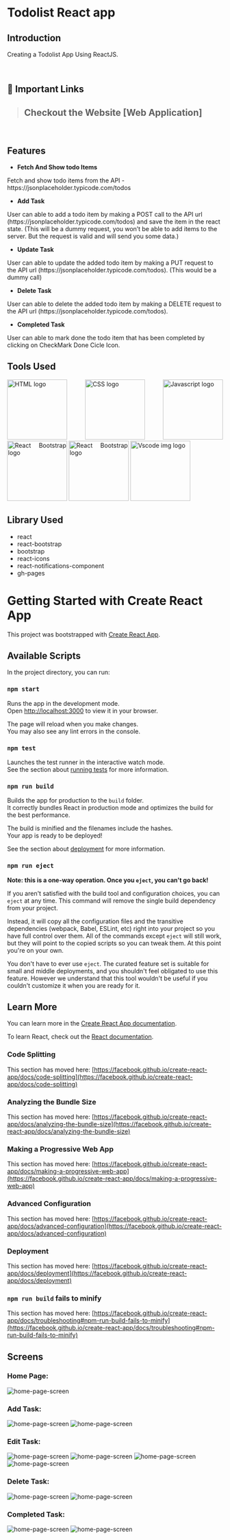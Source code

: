 # Todolist React app

## Introduction
Creating a Todolist App Using ReactJS. 

<br />

## 🔗 Important Links

> ## Checkout the Website [Web Application]
>

<br />


## Features
- **Fetch And Show todo Items**
<p> Fetch and show todo items from the API - https://jsonplaceholder.typicode.com/todos
</p>

- **Add Task**
<p> User can able to add a todo item by making a POST call to the API url (https://jsonplaceholder.typicode.com/todos) and save the item in the react state. 
(This will be a dummy request, you won’t be able to add items to the server. But the request is valid and will send you some data.) </p> 

- **Update Task**
<p> User can able to update the added todo item by making a PUT request to the API url (https://jsonplaceholder.typicode.com/todos). (This would be a dummy call)</p>

- **Delete Task**
<p> User can able to delete the added todo item by making a DELETE request to the API url (https://jsonplaceholder.typicode.com/todos).</p>


- **Completed Task**
<p>User can able to mark done the todo item that has been completed by clicking on CheckMark Done Cicle Icon.</p>


## Tools Used

<p align="justify">
<img height="140" width="140" src="https://www.w3.org/html/logo/downloads/HTML5_Logo_512.png" alt="HTML logo">
<img height="140" width="140" src="https://upload.wikimedia.org/wikipedia/commons/thumb/d/d5/CSS3_logo_and_wordmark.svg/1200px-CSS3_logo_and_wordmark.svg.png" alt="CSS logo">
<img height="140" width="140" src="https://www.freepnglogos.com/uploads/javascript-png/javascript-logo-transparent-logo-javascript-images-3.png" alt="Javascript logo">
<img height="140" width="140" src="https://ionicframework.com/docs/icons/logo-react-icon.png" alt="React Bootstrap logo">
<img height="140" width="140" src="https://avatars.githubusercontent.com/u/6853419?s=200&v=4" alt="React Bootstrap logo">
<img height="140" width="140" src="https://www.pngitem.com/pimgs/m/13-131098_visual-studio-code-logo-hd-png-download.png" alt="Vscode img logo">
</p>


## Library Used
- react
- react-bootstrap
- bootstrap
- react-icons
- react-notifications-component
- gh-pages




# Getting Started with Create React App

This project was bootstrapped with [Create React App](https://github.com/facebook/create-react-app).

## Available Scripts

In the project directory, you can run:

### `npm start`

Runs the app in the development mode.\
Open [http://localhost:3000](http://localhost:3000) to view it in your browser.

The page will reload when you make changes.\
You may also see any lint errors in the console.

### `npm test`

Launches the test runner in the interactive watch mode.\
See the section about [running tests](https://facebook.github.io/create-react-app/docs/running-tests) for more information.

### `npm run build`

Builds the app for production to the `build` folder.\
It correctly bundles React in production mode and optimizes the build for the best performance.

The build is minified and the filenames include the hashes.\
Your app is ready to be deployed!

See the section about [deployment](https://facebook.github.io/create-react-app/docs/deployment) for more information.

### `npm run eject`

**Note: this is a one-way operation. Once you `eject`, you can't go back!**

If you aren't satisfied with the build tool and configuration choices, you can `eject` at any time. This command will remove the single build dependency from your project.

Instead, it will copy all the configuration files and the transitive dependencies (webpack, Babel, ESLint, etc) right into your project so you have full control over them. All of the commands except `eject` will still work, but they will point to the copied scripts so you can tweak them. At this point you're on your own.

You don't have to ever use `eject`. The curated feature set is suitable for small and middle deployments, and you shouldn't feel obligated to use this feature. However we understand that this tool wouldn't be useful if you couldn't customize it when you are ready for it.

## Learn More

You can learn more in the [Create React App documentation](https://facebook.github.io/create-react-app/docs/getting-started).

To learn React, check out the [React documentation](https://reactjs.org/).

### Code Splitting

This section has moved here: [https://facebook.github.io/create-react-app/docs/code-splitting](https://facebook.github.io/create-react-app/docs/code-splitting)

### Analyzing the Bundle Size

This section has moved here: [https://facebook.github.io/create-react-app/docs/analyzing-the-bundle-size](https://facebook.github.io/create-react-app/docs/analyzing-the-bundle-size)

### Making a Progressive Web App

This section has moved here: [https://facebook.github.io/create-react-app/docs/making-a-progressive-web-app](https://facebook.github.io/create-react-app/docs/making-a-progressive-web-app)

### Advanced Configuration

This section has moved here: [https://facebook.github.io/create-react-app/docs/advanced-configuration](https://facebook.github.io/create-react-app/docs/advanced-configuration)

### Deployment

This section has moved here: [https://facebook.github.io/create-react-app/docs/deployment](https://facebook.github.io/create-react-app/docs/deployment)

### `npm run build` fails to minify

This section has moved here: [https://facebook.github.io/create-react-app/docs/troubleshooting#npm-run-build-fails-to-minify](https://facebook.github.io/create-react-app/docs/troubleshooting#npm-run-build-fails-to-minify)


## Screens

<p align="justify">
   
### Home Page:    
<img src="./screenshots/Home_Page.png" alt="home-page-screen">

### Add Task:
<img src="./screenshots/Add_Task1.png" alt="home-page-screen">
<img src="./screenshots/Add_Task2.png" alt="home-page-screen">

### Edit Task:
<img src="./screenshots/Edit_Task_1.png" alt="home-page-screen">
<img src="./screenshots/Edit_Task_2.png" alt="home-page-screen">
<img src="./screenshots/Edit_Task_Present_In_API.png" alt="home-page-screen">
<img src="./screenshots/Edited_Task_Present_In_API.png" alt="home-page-screen">


### Delete Task:
<img src="./screenshots/Delete_Task.png" alt="home-page-screen">
<img src="./screenshots/DeletingTaskAlreadyInAPI.png" alt="home-page-screen">


### Completed Task:
<img src="./screenshots/Complete_Task.png" alt="home-page-screen">
<img src="./screenshots/MarkdoneTaskFromAPI.png" alt="home-page-screen">

</p>
<br/>
